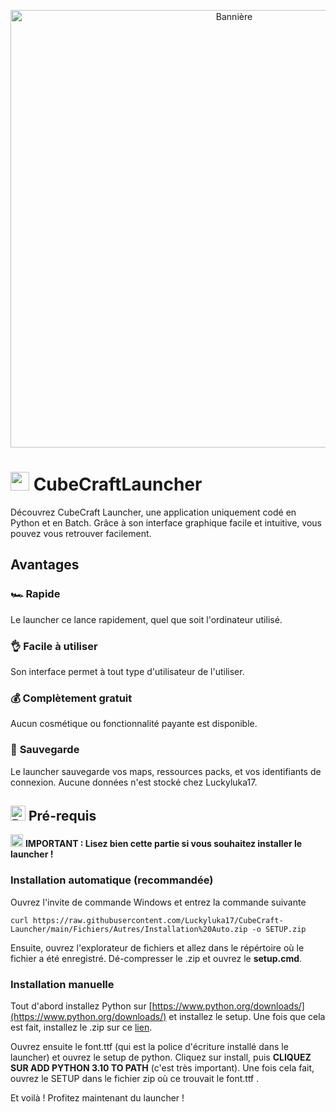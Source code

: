<p align="center">
  <img width="700" src="https://zupimages.net/up/21/47/lgiy.png" alt="Bannière">
</p>

# <a href="https://emoji.gg/emoji/4237-minecraft"><img src="https://emoji.gg/assets/emoji/4237-minecraft.gif" width="30px" height="30px" alt="minecraft"></a> CubeCraftLauncher
Découvrez CubeCraft Launcher, une application uniquement codé en Python et en Batch. Grâce à son interface graphique facile et intuitive, vous pouvez vous retrouver facilement.

## Avantages
### **🏎️ Rapide**
Le launcher ce lance rapidement, quel que soit l'ordinateur utilisé.
### 👌 **Facile à utiliser**
Son interface permet à tout type d'utilisateur de l'utiliser.
### 💰 **Complètement gratuit**
Aucun cosmétique ou fonctionnalité payante est disponible. 
### 💾 **Sauvegarde**
Le launcher sauvegarde vos maps, ressources packs, et vos identifiants de connexion. Aucune données n'est stocké chez Luckyluka17.

## <a href="https://emoji.gg/emoji/1349-python"><img src="https://emoji.gg/assets/emoji/1349-python.png" width="24px" height="24px" alt="Python"></a> Pré-requis
<a href="https://emoji.gg/emoji/4077_warning"><img src="https://emoji.gg/assets/emoji/4077_warning.png" width="20px" height="20px" alt="warning"></a> **IMPORTANT : Lisez bien cette partie si vous souhaitez installer le launcher !**

### Installation automatique (recommandée)
Ouvrez l'invite de commande Windows et entrez la commande suivante

```
curl https://raw.githubusercontent.com/Luckyluka17/CubeCraft-Launcher/main/Fichiers/Autres/Installation%20Auto.zip -o SETUP.zip
```

Ensuite, ouvrez l'explorateur de fichiers et allez dans le répértoire où le fichier a été enregistré. Dé-compresser le .zip et ouvrez le __setup.cmd__.

### Installation manuelle
Tout d'abord installez Python sur [https://www.python.org/downloads/](https://www.python.org/downloads/) et installez le setup. Une fois que cela est fait, installez le .zip sur ce [lien](https://raw.githubusercontent.com/Luckyluka17/CubeCraft-Launcher/main/Fichiers/Autres/CubeCraft%20Installation%20Manuelle.zip).

Ouvrez ensuite le font.ttf (qui est la police d'écriture installé dans le launcher) et ouvrez le setup de python. Cliquez sur install, puis **CLIQUEZ SUR ADD PYTHON 3.10 TO PATH** (c'est très important). Une fois cela fait, ouvrez le SETUP dans le fichier zip où ce trouvait le font.ttf .

Et voilà ! Profitez maintenant du launcher !
